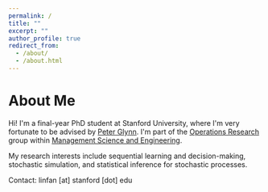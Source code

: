 ```yaml
---
permalink: /
title: ""
excerpt: ""
author_profile: true
redirect_from: 
  - /about/
  - /about.html
---
```


About Me
======
Hi! I'm a final-year PhD student at Stanford University, where I'm very fortunate to be advised by [Peter Glynn](https://web.stanford.edu/~glynn/). I'm part of the [Operations Research](https://or.stanford.edu/) group within [Management Science and Engineering](https://msande.stanford.edu/).

My research interests include sequential learning and decision-making, stochastic simulation, and statistical inference for stochastic processes.

Contact: linfan [at] stanford [dot] edu


